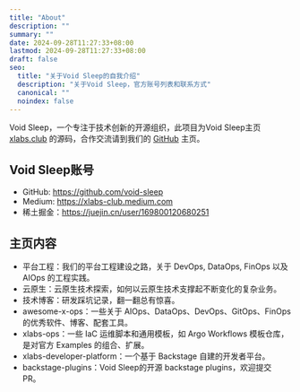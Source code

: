 ```yaml
---
title: "About"
description: ""
summary: ""
date: 2024-09-28T11:27:33+08:00
lastmod: 2024-09-28T11:27:33+08:00
draft: false
seo:
  title: "关于Void Sleep的自我介绍"
  description: "关于Void Sleep，官方账号列表和联系方式"
  canonical: ""
  noindex: false
---
```


Void Sleep，一个专注于技术创新的开源组织，此项目为Void Sleep主页 [xlabs.club][] 的源码，合作交流请到我们的 [GitHub](https://github.com/void-sleep) 主页。

## Void Sleep账号

- GitHub: <https://github.com/void-sleep>
- Medium: <https://xlabs-club.medium.com>
- 稀土掘金：<https://juejin.cn/user/169800120680251>

## 主页内容

- 平台工程：我们的平台工程建设之路，关于 DevOps, DataOps, FinOps 以及 AIOps 的工程实践。
- 云原生：云原生技术探索，如何以云原生技术支撑起不断变化的复杂业务。
- 技术博客：研发踩坑记录，翻一翻总有惊喜。
- awesome-x-ops：一些关于 AIOps、DataOps、DevOps、GitOps、FinOps 的优秀软件、博客、配套工具。
- xlabs-ops：一些 IaC 运维脚本和通用模板，如 Argo Workflows 模板仓库，是对官方 Examples 的组合、扩展。
- xlabs-developer-platform：一个基于 Backstage 自建的开发者平台。
- backstage-plugins：Void Sleep的开源 backstage plugins，欢迎提交 PR。

[xlabs.club]: https://www.xlabs.club
